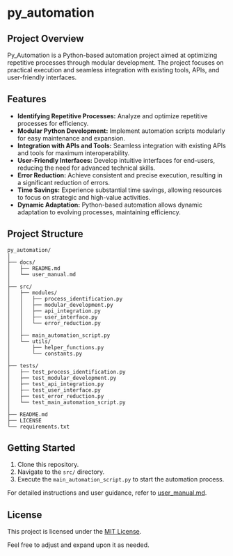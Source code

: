 # py_automation

## Project Overview

Py_Automation is a Python-based automation project aimed at optimizing repetitive processes through modular development. The project focuses on practical execution and seamless integration with existing tools, APIs, and user-friendly interfaces.

## Features

- **Identifying Repetitive Processes:** Analyze and optimize repetitive processes for efficiency.
- **Modular Python Development:** Implement automation scripts modularly for easy maintenance and expansion.
- **Integration with APIs and Tools:** Seamless integration with existing APIs and tools for maximum interoperability.
- **User-Friendly Interfaces:** Develop intuitive interfaces for end-users, reducing the need for advanced technical skills.
- **Error Reduction:** Achieve consistent and precise execution, resulting in a significant reduction of errors.
- **Time Savings:** Experience substantial time savings, allowing resources to focus on strategic and high-value activities.
- **Dynamic Adaptation:** Python-based automation allows dynamic adaptation to evolving processes, maintaining efficiency.

## Project Structure

```plaintext
py_automation/
│
├── docs/
│   ├── README.md
│   └── user_manual.md
│
├── src/
│   ├── modules/
│   │   ├── process_identification.py
│   │   ├── modular_development.py
│   │   ├── api_integration.py
│   │   ├── user_interface.py
│   │   └── error_reduction.py
│   │
│   ├── main_automation_script.py
│   └── utils/
│       ├── helper_functions.py
│       └── constants.py
│
├── tests/
│   ├── test_process_identification.py
│   ├── test_modular_development.py
│   ├── test_api_integration.py
│   ├── test_user_interface.py
│   ├── test_error_reduction.py
│   └── test_main_automation_script.py
│
├── README.md
├── LICENSE
└── requirements.txt
```

## Getting Started

1. Clone this repository.
2. Navigate to the `src/` directory.
3. Execute the `main_automation_script.py` to start the automation process.

For detailed instructions and user guidance, refer to [user_manual.md](./user_manual.md).

## License

This project is licensed under the [MIT License](./LICENSE).


Feel free to adjust and expand upon it as needed.